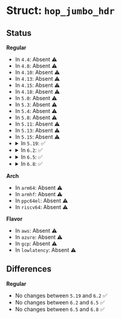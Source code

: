 # Struct: <code>hop_jumbo_hdr</code>

## Status
<b>Regular</b>
<ul>
<li>
In <code>4.4</code>: Absent ⚠️
</li>
<li>
In <code>4.8</code>: Absent ⚠️
</li>
<li>
In <code>4.10</code>: Absent ⚠️
</li>
<li>
In <code>4.13</code>: Absent ⚠️
</li>
<li>
In <code>4.15</code>: Absent ⚠️
</li>
<li>
In <code>4.18</code>: Absent ⚠️
</li>
<li>
In <code>5.0</code>: Absent ⚠️
</li>
<li>
In <code>5.3</code>: Absent ⚠️
</li>
<li>
In <code>5.4</code>: Absent ⚠️
</li>
<li>
In <code>5.8</code>: Absent ⚠️
</li>
<li>
In <code>5.11</code>: Absent ⚠️
</li>
<li>
In <code>5.13</code>: Absent ⚠️
</li>
<li>
In <code>5.15</code>: Absent ⚠️
</li>
<li>
<details>
<summary>In <code>5.19</code>: ✅</summary>

```c
struct hop_jumbo_hdr {
    u8 nexthdr;
    u8 hdrlen;
    u8 tlv_type;
    u8 tlv_len;
    __be32 jumbo_payload_len;
};
```
</details>
</li>
<li>
<details>
<summary>In <code>6.2</code>: ✅</summary>

```c
struct hop_jumbo_hdr {
    u8 nexthdr;
    u8 hdrlen;
    u8 tlv_type;
    u8 tlv_len;
    __be32 jumbo_payload_len;
};
```
</details>
</li>
<li>
<details>
<summary>In <code>6.5</code>: ✅</summary>

```c
struct hop_jumbo_hdr {
    u8 nexthdr;
    u8 hdrlen;
    u8 tlv_type;
    u8 tlv_len;
    __be32 jumbo_payload_len;
};
```
</details>
</li>
<li>
<details>
<summary>In <code>6.8</code>: ✅</summary>

```c
struct hop_jumbo_hdr {
    u8 nexthdr;
    u8 hdrlen;
    u8 tlv_type;
    u8 tlv_len;
    __be32 jumbo_payload_len;
};
```
</details>
</li>
</ul>
<b>Arch</b>
<ul>
<li>
In <code>arm64</code>: Absent ⚠️
</li>
<li>
In <code>armhf</code>: Absent ⚠️
</li>
<li>
In <code>ppc64el</code>: Absent ⚠️
</li>
<li>
In <code>riscv64</code>: Absent ⚠️
</li>
</ul>
<b>Flavor</b>
<ul>
<li>
In <code>aws</code>: Absent ⚠️
</li>
<li>
In <code>azure</code>: Absent ⚠️
</li>
<li>
In <code>gcp</code>: Absent ⚠️
</li>
<li>
In <code>lowlatency</code>: Absent ⚠️
</li>
</ul>

## Differences
<b>Regular</b>
<ul>
<li>
No changes between <code>5.19</code> and <code>6.2</code> ✅
</li>
<li>
No changes between <code>6.2</code> and <code>6.5</code> ✅
</li>
<li>
No changes between <code>6.5</code> and <code>6.8</code> ✅
</li>
</ul>
